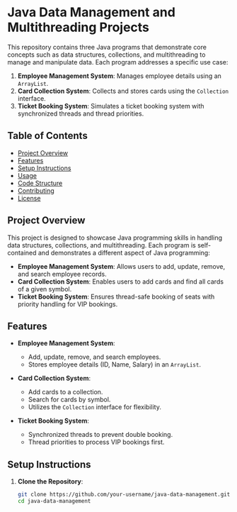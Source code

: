 # Java Data Management and Multithreading Projects

This repository contains three Java programs that demonstrate core concepts such as data structures, collections, and multithreading to manage and manipulate data. Each program addresses a specific use case:

1. **Employee Management System**: Manages employee details using an `ArrayList`.
2. **Card Collection System**: Collects and stores cards using the `Collection` interface.
3. **Ticket Booking System**: Simulates a ticket booking system with synchronized threads and thread priorities.

## Table of Contents

- [Project Overview](#project-overview)
- [Features](#features)
- [Setup Instructions](#setup-instructions)
- [Usage](#usage)
- [Code Structure](#code-structure)
- [Contributing](#contributing)
- [License](#license)

## Project Overview

This project is designed to showcase Java programming skills in handling data structures, collections, and multithreading. Each program is self-contained and demonstrates a different aspect of Java programming:

- **Employee Management System**: Allows users to add, update, remove, and search employee records.
- **Card Collection System**: Enables users to add cards and find all cards of a given symbol.
- **Ticket Booking System**: Ensures thread-safe booking of seats with priority handling for VIP bookings.

## Features

- **Employee Management System**:
  - Add, update, remove, and search employees.
  - Stores employee details (ID, Name, Salary) in an `ArrayList`.

- **Card Collection System**:
  - Add cards to a collection.
  - Search for cards by symbol.
  - Utilizes the `Collection` interface for flexibility.

- **Ticket Booking System**:
  - Synchronized threads to prevent double booking.
  - Thread priorities to process VIP bookings first.

## Setup Instructions

1. **Clone the Repository**:
   ```bash
   git clone https://github.com/your-username/java-data-management.git
   cd java-data-management

